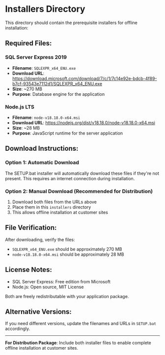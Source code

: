 # Installers Directory

This directory should contain the prerequisite installers for offline installation:

## Required Files:

### SQL Server Express 2019
- **Filename**: `SQLEXPR_x64_ENU.exe`
- **Download URL**: https://download.microsoft.com/download/7/c/1/7c14e92e-bdcb-4f89-b7cf-93543e7112d1/SQLEXPR_x64_ENU.exe
- **Size**: ~270 MB
- **Purpose**: Database engine for the application

### Node.js LTS
- **Filename**: `node-v18.18.0-x64.msi`
- **Download URL**: https://nodejs.org/dist/v18.18.0/node-v18.18.0-x64.msi
- **Size**: ~28 MB
- **Purpose**: JavaScript runtime for the server application

## Download Instructions:

### Option 1: Automatic Download
The SETUP.bat installer will automatically download these files if they're not present. This requires an internet connection during installation.

### Option 2: Manual Download (Recommended for Distribution)
1. Download both files from the URLs above
2. Place them in this `installers` directory
3. This allows offline installation at customer sites

## File Verification:

After downloading, verify the files:
- `SQLEXPR_x64_ENU.exe` should be approximately 270 MB
- `node-v18.18.0-x64.msi` should be approximately 28 MB

## License Notes:
- SQL Server Express: Free edition from Microsoft
- Node.js: Open source, MIT License

Both are freely redistributable with your application package.

## Alternative Versions:
If you need different versions, update the filenames and URLs in `SETUP.bat` accordingly.

---

**For Distribution Package**: Include both installer files to enable complete offline installation at customer sites.